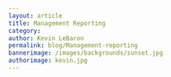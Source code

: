 ```yaml
--- 
layout: article
title: Management Reporting
category:
author: Kevin LeBaron
permalink: blog/Management-reporting
bannerimage: /images/backgrounds/sunset.jpg
authorimage: kevin.jpg
---
```

